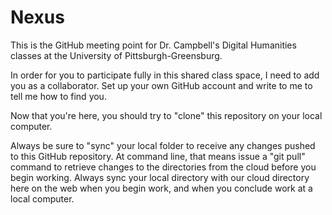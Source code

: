 # Nexus
This is the GitHub meeting point for Dr. Campbell's Digital Humanities classes at the University of Pittsburgh-Greensburg.

In order for you to participate fully in this shared class space, I need to add you as a collaborator. Set up your own GitHub account and write to me to tell me how to find you.

Now that you're here, you should try to "clone" this repository on your local computer.

Always be sure to "sync" your local folder to receive any changes pushed to this GitHub repository. At command line, that means issue a "git pull"  command to retrieve changes to the directories from the cloud before you begin working. Always sync your local directory with our cloud directory here on the web when you begin work, and when you conclude work at a local computer.

